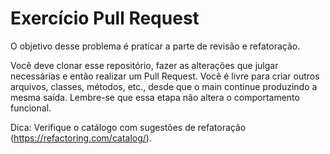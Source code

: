 # Exercício Pull Request

O objetivo desse problema é praticar a parte de revisão e refatoração.

Você deve clonar esse repositório, fazer as alterações que julgar necessárias e então realizar um Pull Request. Você é livre para criar outros arquivos, classes, métodos, etc., desde que o main continue produzindo a mesma saída. Lembre-se que essa etapa não altera o comportamento funcional.

Dica: Verifique o catálogo com sugestões de refatoração (https://refactoring.com/catalog/).
